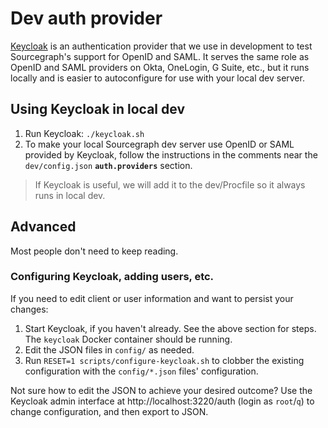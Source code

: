 # Dev auth provider

[Keycloak](https://www.keycloak.org) is an authentication provider that we use in development to test Sourcegraph's support for OpenID and SAML. It serves the same role as OpenID and SAML providers on Okta, OneLogin, G Suite, etc., but it runs locally and is easier to autoconfigure for use with your local dev server.

## Using Keycloak in local dev

1.  Run Keycloak: `./keycloak.sh`
1.  To make your local Sourcegraph dev server use OpenID or SAML provided by Keycloak, follow the instructions in the comments near the `dev/config.json` **`auth.providers`** section.

> If Keycloak is useful, we will add it to the dev/Procfile so it always runs in local dev.

## Advanced

Most people don't need to keep reading.

### Configuring Keycloak, adding users, etc.

If you need to edit client or user information and want to persist your changes:

1.  Start Keycloak, if you haven't already. See the above section for steps. The `keycloak` Docker container should be running.
1.  Edit the JSON files in `config/` as needed.
1.  Run `RESET=1 scripts/configure-keycloak.sh` to clobber the existing configuration with the `config/*.json` files' configuration.

Not sure how to edit the JSON to achieve your desired outcome? Use the Keycloak admin interface at http://localhost:3220/auth (login as `root`/`q`) to change configuration, and then export to JSON.
